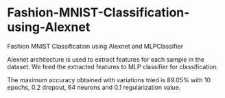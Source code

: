 # Fashion-MNIST-Classification-using-Alexnet
Fashion MNIST Classification using Alexnet and MLPClassifier

Alexnet architecture is used to extract features for each sample in the dataset. We feed the extracted features to MLP classifier for classification.

The maximum accuracy obtained with variations tried is 89.05% with 10 epochs, 0.2 dropout, 64 neurons and 0.1 regularization value.
